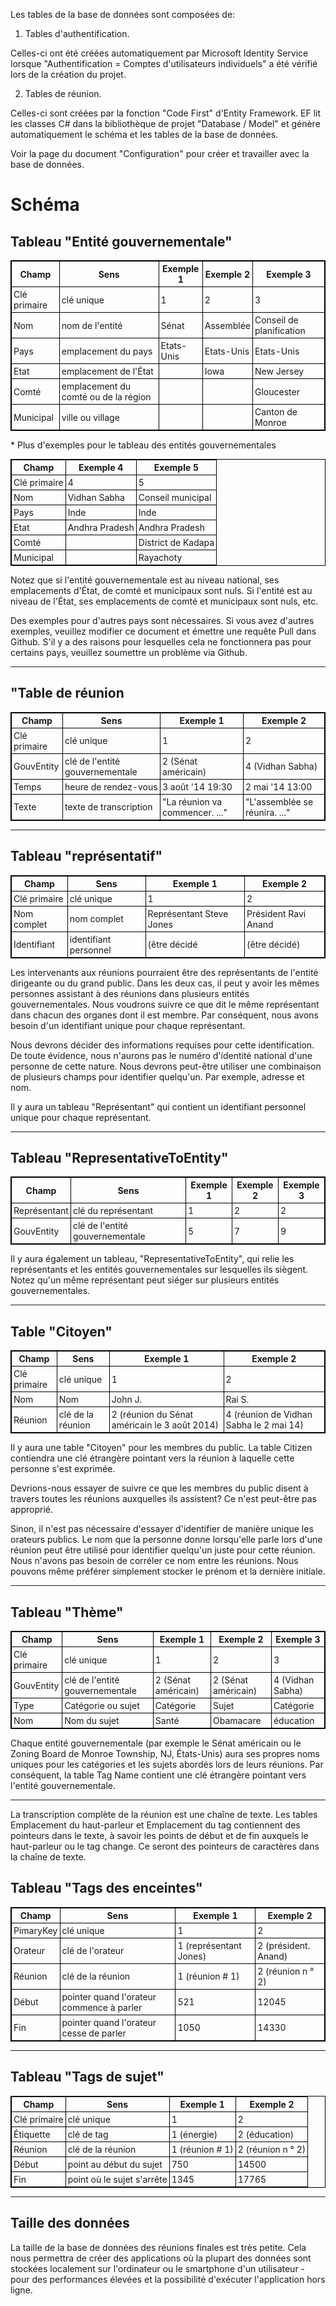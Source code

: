<style>
  table {
  font-size: 100%;
}

table, th, td {
  border: 1px solid black;
  border-collapse: collapse;
  font-weight: normal;
}
th, td {
  padding: 3px;
}
th {
  text-align: left;
}
th {
  text-align: center;
  font-weight: bold;
}
</style><p> Les tables de la base de données sont composées de: </p><ol>
<li> Tables d&#39;authentification. </li></ol><p> Celles-ci ont été créées automatiquement par Microsoft Identity Service lorsque "Authentification = Comptes d&#39;utilisateurs individuels" a été vérifié lors de la création du projet. </p><ol start="2">
<li> Tables de réunion. </li></ol><p> Celles-ci sont créées par la fonction "Code First" d&#39;Entity Framework. EF lit les classes C# dans la bibliothèque de projet "Database / Model" et génère automatiquement le schéma et les tables de la base de données. </p><p> Voir la page du document "Configuration" pour créer et travailler avec la base de données. </p><h1> Schéma </h1><h2> Tableau "Entité gouvernementale" </h2>
<table><tr><th> Champ </th><th> Sens </th><th> Exemple 1 </th><th> Exemple 2 </th><th> Exemple 3 </th></tr>
<tr><td> Clé primaire </td><td> clé unique </td><td> 1 </td><td> 2 </td><td> 3 </td></tr>
<tr><td> Nom </td><td> nom de l&#39;entité </td><td> Sénat </td><td> Assemblée </td><td> Conseil de planification </td></tr>
<tr><td> Pays </td><td> emplacement du pays </td><td> Etats-Unis </td><td> Etats-Unis </td><td> Etats-Unis </td></tr>
<tr><td> Etat </td><td> emplacement de l&#39;État </td><td></td><td> Iowa </td><td> New Jersey </td></tr>
<tr><td> Comté </td><td> emplacement du comté ou de la région </td><td></td><td></td><td> Gloucester </td></tr>
<tr><td> Municipal </td><td> ville ou village </td><td></td><td></td><td> Canton de Monroe </td></tr>
</table>
<p>
* Plus d&#39;exemples pour le tableau des entités gouvernementales </p>
<table><tr><th> Champ </th><th> Exemple 4 </th><th> Exemple 5 </th></tr>
<tr><td> Clé primaire </td><td> 4 </td><td> 5 </td></tr>
<tr><td> Nom </td><td> Vidhan Sabha </td><td> Conseil municipal </td></tr>
<tr><td> Pays </td><td> Inde </td><td> Inde </td></tr>
<tr><td> Etat </td><td> Andhra Pradesh </td><td> Andhra Pradesh </td></tr>
<tr><td> Comté </td><td></td><td> District de Kadapa </td></tr>
<tr><td> Municipal </td><td></td><td> Rayachoty </td></tr>
</table>
<p> Notez que si l&#39;entité gouvernementale est au niveau national, ses emplacements d&#39;État, de comté et municipaux sont nuls. Si l&#39;entité est au niveau de l&#39;État, ses emplacements de comté et municipaux sont nuls, etc. </p><p> Des exemples pour d&#39;autres pays sont nécessaires. Si vous avez d&#39;autres exemples, veuillez modifier ce document et émettre une requête Pull dans Github. S&#39;il y a des raisons pour lesquelles cela ne fonctionnera pas pour certains pays, veuillez soumettre un problème via Github. </p><hr /><h2> "Table de réunion </h2>
<table><tr><th> Champ </th><th> Sens </th><th> Exemple 1 </th><th> Exemple 2 </th></tr>
<tr><td> Clé primaire </td><td> clé unique </td><td> 1 </td><td> 2 </td></tr>
<tr><td> GouvEntity </td><td> clé de l&#39;entité gouvernementale </td><td> 2 (Sénat américain) </td><td> 4 (Vidhan Sabha) </td></tr>
<tr><td> Temps </td><td> heure de rendez-vous </td><td> 3 août &#39;14 19:30 </td><td> 2 mai &#39;14 13:00 </td></tr>
<tr><td> Texte </td><td> texte de transcription </td><td> "La réunion va commencer. ..." </td><td> "L&#39;assemblée se réunira. ..." </td></tr>
</table>
<hr /><h2> Tableau "représentatif" </h2>
<table><tr><th> Champ </th><th> Sens </th><th> Exemple 1 </th><th> Exemple 2 </th></tr>
<tr><td> Clé primaire </td><td> clé unique </td><td> 1 </td><td> 2 </td></tr>
<tr><td> Nom complet </td><td> nom complet </td><td> Représentant Steve Jones </td><td> Président Ravi Anand </td></tr>
<tr><td> Identifiant </td><td> identifiant personnel </td><td> (être décidé </td><td> (être décidé) </td></tr>
</table>
<p> Les intervenants aux réunions pourraient être des représentants de l&#39;entité dirigeante ou du grand public. Dans les deux cas, il peut y avoir les mêmes personnes assistant à des réunions dans plusieurs entités gouvernementales. Nous voudrons suivre ce que dit le même représentant dans chacun des organes dont il est membre. Par conséquent, nous avons besoin d&#39;un identifiant unique pour chaque représentant. </p><p> Nous devrons décider des informations requises pour cette identification. De toute évidence, nous n&#39;aurons pas le numéro d&#39;identité national d&#39;une personne de cette nature. Nous devrons peut-être utiliser une combinaison de plusieurs champs pour identifier quelqu&#39;un. Par exemple, adresse et nom. </p><p> Il y aura un tableau "Représentant" qui contient un identifiant personnel unique pour chaque représentant. </p><hr /><h2> Tableau "RepresentativeToEntity" </h2>
<table><tr><th> Champ </th><th> Sens </th><th> Exemple 1 </th><th> Exemple 2 </th><th> Exemple 3 </th></tr>
<tr><td> Représentant </td><td> clé du représentant </td><td> 1 </td><td> 2 </td><td> 2 </td></tr>
<tr><td> GouvEntity </td><td> clé de l&#39;entité gouvernementale </td><td> 5 </td><td> 7 </td><td> 9 </td></tr>
</table>
<p> Il y aura également un tableau, "RepresentativeToEntity", qui relie les représentants et les entités gouvernementales sur lesquelles ils siègent. Notez qu&#39;un même représentant peut siéger sur plusieurs entités gouvernementales. </p><hr /><h2> Table "Citoyen" </h2>
<table><tr><th> Champ </th><th> Sens </th><th> Exemple 1 </th><th> Exemple 2 </th></tr>
<tr><td> Clé primaire </td><td> clé unique </td><td> 1 </td><td> 2 </td></tr>
<tr><td> Nom </td><td> Nom </td><td> John J. </td><td> Rai S. </td></tr>
<tr><td> Réunion </td><td> clé de la réunion </td><td> 2 (réunion du Sénat américain le 3 août 2014) </td><td> 4 (réunion de Vidhan Sabha le 2 mai 14) </td></tr>
</table>
<p> Il y aura une table "Citoyen" pour les membres du public. La table Citizen contiendra une clé étrangère pointant vers la réunion à laquelle cette personne s&#39;est exprimée. </p><p> Devrions-nous essayer de suivre ce que les membres du public disent à travers toutes les réunions auxquelles ils assistent? Ce n&#39;est peut-être pas approprié. </p><p> Sinon, il n&#39;est pas nécessaire d&#39;essayer d&#39;identifier de manière unique les orateurs publics. Le nom que la personne donne lorsqu&#39;elle parle lors d&#39;une réunion peut être utilisé pour identifier quelqu&#39;un juste pour cette réunion. Nous n&#39;avons pas besoin de corréler ce nom entre les réunions. Nous pouvons même préférer simplement stocker le prénom et la dernière initiale. </p><hr /><h2> Tableau "Thème" </h2>
<table><tr><th> Champ </th><th> Sens </th><th> Exemple 1 </th><th> Exemple 2 </th><th> Exemple 3 </th></tr>
<tr><td> Clé primaire </td><td> clé unique </td><td> 1 </td><td> 2 </td><td> 3 </td></tr>
<tr><td> GouvEntity </td><td> clé de l&#39;entité gouvernementale </td><td> 2 (Sénat américain) </td><td> 2 (Sénat américain) </td><td> 4 (Vidhan Sabha) </td></tr>
<tr><td> Type </td><td> Catégorie ou sujet </td><td> Catégorie </td><td> Sujet </td><td> Catégorie </td></tr>
<tr><td> Nom </td><td> Nom du sujet </td><td> Santé </td><td> Obamacare </td><td> éducation </td></tr>
</table>
<p> Chaque entité gouvernementale (par exemple le Sénat américain ou le Zoning Board de Monroe Township, NJ, États-Unis) aura ses propres noms uniques pour les catégories et les sujets abordés lors de leurs réunions. Par conséquent, la table Tag Name contient une clé étrangère pointant vers l&#39;entité gouvernementale. </p><hr /><p> La transcription complète de la réunion est une chaîne de texte. Les tables Emplacement du haut-parleur et Emplacement du tag contiennent des pointeurs dans le texte, à savoir les points de début et de fin auxquels le haut-parleur ou le tag change. Ce seront des pointeurs de caractères dans la chaîne de texte. </p><h2> Tableau "Tags des enceintes" </h2>
<table><tr><th> Champ </th><th> Sens </th><th> Exemple 1 </th><th> Exemple 2 </th></tr>
<tr><td> PimaryKey </td><td> clé unique </td><td> 1 </td><td> 2 </td></tr>
<tr><td> Orateur </td><td> clé de l&#39;orateur </td><td> 1 (représentant Jones) </td><td> 2 (président. Anand) </td></tr>
<tr><td> Réunion </td><td> clé de la réunion </td><td> 1 (réunion
# 1) </td><td> 2 (réunion n ° 2) </td></tr>
<tr><td> Début </td><td> pointer quand l&#39;orateur commence à parler </td><td> 521 </td><td> 12045 </td></tr>
<tr><td> Fin </td><td> pointer quand l&#39;orateur cesse de parler </td><td> 1050 </td><td> 14330 </td></tr>
</table>
<hr /><h2> Tableau "Tags de sujet" </h2>
<table><tr><th> Champ </th><th> Sens </th><th> Exemple 1 </th><th> Exemple 2 </th></tr>
<tr><td> Clé primaire </td><td> clé unique </td><td> 1 </td><td> 2 </td></tr>
<tr><td> Étiquette </td><td> clé de tag </td><td> 1 (énergie) </td><td> 2 (éducation) </td></tr>
<tr><td> Réunion </td><td> clé de la réunion </td><td> 1 (réunion
# 1) </td><td> 2 (réunion n ° 2) </td></tr>
<tr><td> Début </td><td> point au début du sujet </td><td> 750 </td><td> 14500 </td></tr>
<tr><td> Fin </td><td> point où le sujet s&#39;arrête </td><td> 1345 </td><td> 17765 </td></tr>
</table>
<hr /><h2> Taille des données </h2><p> La taille de la base de données des réunions finales est très petite. Cela nous permettra de créer des applications où la plupart des données sont stockées localement sur l&#39;ordinateur ou le smartphone d&#39;un utilisateur - pour des performances élevées et la possibilité d&#39;exécuter l&#39;application hors ligne. </p>